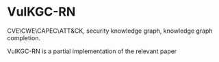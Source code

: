# VulKGC-RN
CVE\CWE\CAPEC\ATT&amp;CK, 
security knowledge graph, 
knowledge graph completion.

VulKGC-RN is a partial implementation of the relevant paper 


